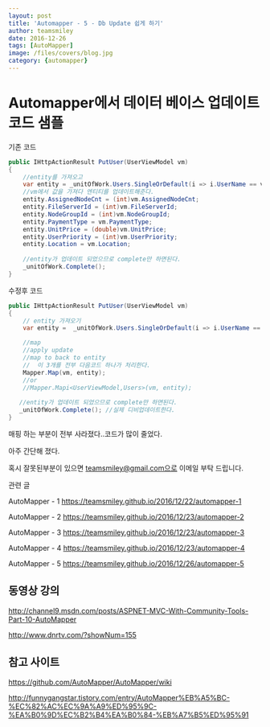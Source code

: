```yaml
---
layout: post
title: 'Automapper - 5 - Db Update 쉽게 하기' 
author: teamsmiley 
date: 2016-12-26
tags: [AutoMapper]
image: /files/covers/blog.jpg
category: {automapper}
---
```

# Automapper에서 데이터 베이스 업데이트 코드 샘플 

기존 코드 

```cs
public IHttpActionResult PutUser(UserViewModel vm)
{
    //entity를 가져오고 
    var entity = _unitOfWork.Users.SingleOrDefault(i => i.UserName == vm.userName);
    //vm에서 값을 가져다 엔티티를 업데이트해준다. 
    entity.AssignedNodeCnt = (int)vm.AssignedNodeCnt;
    entity.FileServerId = (int)vm.FileServerId;
    entity.NodeGroupId = (int)vm.NodeGroupId;
    entity.PaymentType = vm.PaymentType;
    entity.UnitPrice = (double)vm.UnitPrice;
    entity.UserPriority = (int)vm.UserPriority;
    entity.Location = vm.Location;
   
    //entity가 업데이트 되었으므로 complete만 하면된다.
    _unitOfWork.Complete();
}
```

수정후 코드 

```cs
public IHttpActionResult PutUser(UserViewModel vm)
{
    // entity 가져오기 
    var entity =  _unitOfWork.Users.SingleOrDefault(i => i.UserName == vm.userName);

    //map
    //apply update 
    //map to back to entity 
    //  이 3개를 전부 다음코드 하나가 처리한다.
    Mapper.Map(vm, entity);
    //or
    //Mapper.Mapi<UserViewModel,Users>(vm, entity);
    
   //entity가 업데이트 되었으므로 complete만 하면된다. 
   _unitOfWork.Complete(); //실제 디비업데이트한다.
}
```

매핑 하는 부분이 전부 사라졌다..코드가 많이 줄었다.


아주 간단해 졌다. 

혹시 잘못된부분이 있으면 teamsmiley@gmail.com으로 이메일 부탁 드립니다.

관련 글
 
AutoMapper - 1 <https://teamsmiley.github.io/2016/12/22/automapper-1>

AutoMapper - 2 <https://teamsmiley.github.io/2016/12/23/automapper-2> 

AutoMapper - 3 <https://teamsmiley.github.io/2016/12/23/automapper-3>

AutoMapper - 4 <https://teamsmiley.github.io/2016/12/23/automapper-4>

AutoMapper - 5 <https://teamsmiley.github.io/2016/12/26/automapper-5>

## 동영상 강의

http://channel9.msdn.com/posts/ASPNET-MVC-With-Community-Tools-Part-10-AutoMapper

http://www.dnrtv.com/?showNum=155

## 참고 사이트 

https://github.com/AutoMapper/AutoMapper/wiki

http://funnygangstar.tistory.com/entry/AutoMapper%EB%A5%BC-%EC%82%AC%EC%9A%A9%ED%95%9C-%EA%B0%9D%EC%B2%B4%EA%B0%84-%EB%A7%B5%ED%95%91













